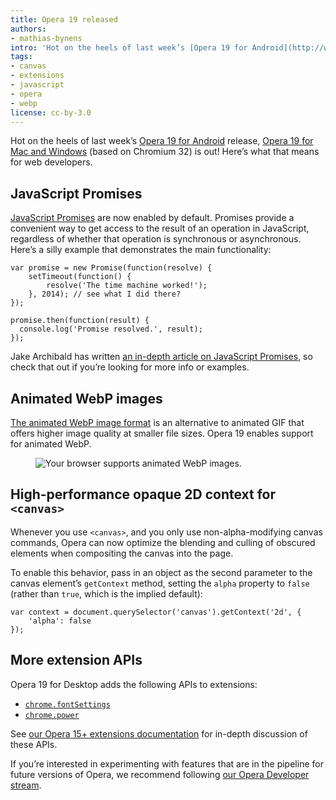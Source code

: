 ```yaml
---
title: Opera 19 released
authors:
- mathias-bynens
intro: 'Hot on the heels of last week’s [Opera 19 for Android](http://www.opera.com/mobile/android) release, [Opera 19 for Mac and Windows](http://www.opera.com/computer) (based on Chromium 32) is out! Here’s what that means for web developers.'
tags:
- canvas
- extensions
- javascript
- opera
- webp
license: cc-by-3.0
---
```


Hot on the heels of last week’s [Opera 19 for Android](http://www.opera.com/mobile/android) release, [Opera 19 for Mac and Windows](http://www.opera.com/computer) (based on Chromium 32) is out! Here’s what that means for web developers.

## JavaScript Promises

[JavaScript Promises](http://people.mozilla.org/~jorendorff/es6-draft.html#sec-promise-objects) are now enabled by default. Promises provide a convenient way to get access to the result of an operation in JavaScript, regardless of whether that operation is synchronous or asynchronous. Here’s a silly example that demonstrates the main functionality:

	var promise = new Promise(function(resolve) {
		setTimeout(function() {
			resolve('The time machine worked!');
		}, 2014); // see what I did there?
	});

	promise.then(function(result) {
	  console.log('Promise resolved.', result);
	});

Jake Archibald has written [an in-depth article on JavaScript Promises](http://www.html5rocks.com/en/tutorials/es6/promises/), so check that out if you’re looking for more info or examples.

## Animated WebP images

[The animated WebP image format](https://developers.google.com/speed/webp/faq#why_should_i_use_animated_webp) is an alternative to animated GIF that offers higher image quality at smaller file sizes. Opera 19 enables support for animated WebP.

<figure class="figure">
	<img src="{{ page.id }}/animated-webp-supported.webp" alt="Your browser supports animated WebP images." onerror="src='{{ page.id }}/animated-webp-not-supported.png';alt='Your browser does not support animated WebP images.';this.onerror=null" class="figure__media">
</figure>

## High-performance opaque 2D context for `<canvas>`

Whenever you use `<canvas>`, and you only use non-alpha-modifying canvas commands, Opera can now optimize the blending and culling of obscured elements when compositing the canvas into the page.

To enable this behavior, pass in an object as the second parameter to the canvas element’s `getContext` method, setting the `alpha` property to `false` (rather than `true`, which is the implied default):

	var context = document.querySelector('canvas').getContext('2d', {
		'alpha': false
	});

## More extension APIs

Opera 19 for Desktop adds the following APIs to extensions:

* [`chrome.fontSettings`](https://dev.opera.com/extension-docs/fontSettings.html)
* [`chrome.power`](https://dev.opera.com/extension-docs/power.html)

See [our Opera 15+ extensions documentation](https://dev.opera.com/extension-docs/) for in-depth discussion of these APIs.

If you’re interested in experimenting with features that are in the pipeline for future versions of Opera, we recommend following [our Opera Developer stream](http://www.opera.com/developer).
